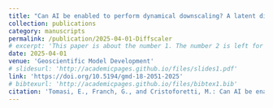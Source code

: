 ```yaml
---
title: "Can AI be enabled to perform dynamical downscaling? A latent diffusion model to mimic kilometer-scale COSMO5.0_CLM9 simulations"
collection: publications
category: manuscripts
permalink: /publication/2025-04-01-Diffscaler
# excerpt: 'This paper is about the number 1. The number 2 is left for future work.'
date: 2025-04-01
venue: 'Geoscientific Model Development'
# slidesurl: 'http://academicpages.github.io/files/slides1.pdf'
link: 'https://doi.org/10.5194/gmd-18-2051-2025'
# bibtexurl: 'http://academicpages.github.io/files/bibtex1.bib'
citation: 'Tomasi, E., Franch, G., and Cristoforetti, M.: Can AI be enabled to perform dynamical downscaling? A latent diffusion model to mimic kilometer-scale COSMO5.0_CLM9 simulations, Geosci. Model Dev., 18, 2051–2078, https://doi.org/10.5194/gmd-18-2051-2025, 2025. '
---
```

